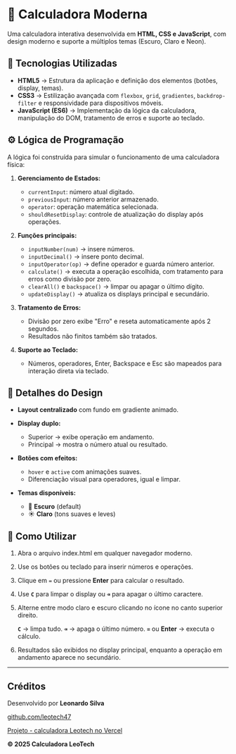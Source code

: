 # 📱 Calculadora Moderna

Uma calculadora interativa desenvolvida em **HTML, CSS e JavaScript**, com design moderno e suporte a múltiplos temas (Escuro, Claro e Neon).

## 🚀 Tecnologias Utilizadas

* **HTML5** → Estrutura da aplicação e definição dos elementos (botões, display, temas).
* **CSS3** → Estilização avançada com `flexbox`, `grid`, `gradientes`, `backdrop-filter` e responsividade para dispositivos móveis.
* **JavaScript (ES6)** → Implementação da lógica da calculadora, manipulação do DOM, tratamento de erros e suporte ao teclado.

## ⚙️ Lógica de Programação

A lógica foi construída para simular o funcionamento de uma calculadora física:

1. **Gerenciamento de Estados:**

   * `currentInput`: número atual digitado.
   * `previousInput`: número anterior armazenado.
   * `operator`: operação matemática selecionada.
   * `shouldResetDisplay`: controle de atualização do display após operações.

2. **Funções principais:**

   * `inputNumber(num)` → insere números.
   * `inputDecimal()` → insere ponto decimal.
   * `inputOperator(op)` → define operador e guarda número anterior.
   * `calculate()` → executa a operação escolhida, com tratamento para erros como divisão por zero.
   * `clearAll()` e `backspace()` → limpar ou apagar o último dígito.
   * `updateDisplay()` → atualiza os displays principal e secundário.

3. **Tratamento de Erros:**

   * Divisão por zero exibe "Erro" e reseta automaticamente após 2 segundos.
   * Resultados não finitos também são tratados.

4. **Suporte ao Teclado:**

   * Números, operadores, Enter, Backspace e Esc são mapeados para interação direta via teclado.

## 🎨 Detalhes do Design

* **Layout centralizado** com fundo em gradiente animado.
* **Display duplo:**

  * Superior → exibe operação em andamento.
  * Principal → mostra o número atual ou resultado.
* **Botões com efeitos:**

  * `hover` e `active` com animações suaves.
  * Diferenciação visual para operadores, igual e limpar.
* **Temas disponíveis:**

  * 🌙 **Escuro** (default)
  * ☀️ **Claro** (tons suaves e leves)

## 📖 Como Utilizar

1. Abra o arquivo index.html em qualquer navegador moderno.

2. Use os botões ou teclado para inserir números e operações.

3. Clique em `=` ou pressione **Enter** para calcular o resultado.

4. Use **`C`** para limpar o display ou **`⌫`** para apagar o último caractere.

6. Alterne entre modo claro e escuro clicando no ícone no canto superior direito.

   **`C`** → limpa tudo.
   **`⌫`** → apaga o último número.
   **`=`** ou **Enter** → executa o cálculo.
4. Resultados são exibidos no display principal, enquanto a operação em andamento aparece no secundário.

---
## Créditos

Desenvolvido por **Leonardo Silva**

[github.com/leotech47](https://github.com/leotech47)

[Projeto - calculadora Leotech no Vercel](https://calculadora-moderna-leotech.vercel.app/)

**© 2025 Calculadora LeoTech**
